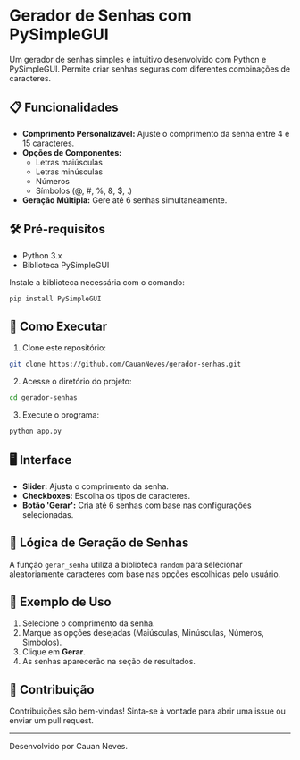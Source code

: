 # Gerador de Senhas com PySimpleGUI

Um gerador de senhas simples e intuitivo desenvolvido com Python e PySimpleGUI. Permite criar senhas seguras com diferentes combinações de caracteres.

## 📋 Funcionalidades

- **Comprimento Personalizável:** Ajuste o comprimento da senha entre 4 e 15 caracteres.
- **Opções de Componentes:**
  - Letras maiúsculas
  - Letras minúsculas
  - Números
  - Símbolos (@, #, %, &, $, .)
- **Geração Múltipla:** Gere até 6 senhas simultaneamente.

## 🛠️ Pré-requisitos

- Python 3.x
- Biblioteca PySimpleGUI

Instale a biblioteca necessária com o comando:
```bash
pip install PySimpleGUI
```

## 🚀 Como Executar

1. Clone este repositório:
```bash
git clone https://github.com/CauanNeves/gerador-senhas.git
```

2. Acesse o diretório do projeto:
```bash
cd gerador-senhas
```

3. Execute o programa:
```bash
python app.py
```

## 🖥️ Interface

- **Slider:** Ajusta o comprimento da senha.
- **Checkboxes:** Escolha os tipos de caracteres.
- **Botão 'Gerar':** Cria até 6 senhas com base nas configurações selecionadas.

## 🧠 Lógica de Geração de Senhas

A função `gerar_senha` utiliza a biblioteca `random` para selecionar aleatoriamente caracteres com base nas opções escolhidas pelo usuário.

## 📸 Exemplo de Uso

1. Selecione o comprimento da senha.
2. Marque as opções desejadas (Maiúsculas, Minúsculas, Números, Símbolos).
3. Clique em **Gerar**.
4. As senhas aparecerão na seção de resultados.

## 🤝 Contribuição

Contribuições são bem-vindas! Sinta-se à vontade para abrir uma issue ou enviar um pull request.

---
Desenvolvido por Cauan Neves.

